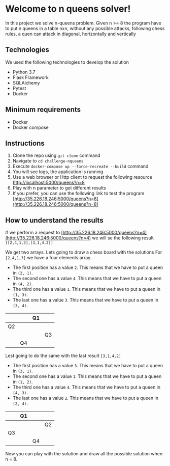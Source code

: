 # Welcome to n queens solver!

In this project we solve n-queens problem. Given n >= 8 the program have to put n queens in a table nxn, without any possible attacks, following chess rules, a quen can attack in diagonal, horizontally and vertically

## Technologies

We used the following technologies to develop the solution
- Python 3.7
- Flask Framework
- SQLAlchemy
- Pytest
- Docker

## Minimum requirements

- Docker
- Docker compose

## Instructions

 1. Clone the repo using `git clone` command
 2. Navigate to `cd challenge-nqueens`
 3. Execute `docker-compose up --force-recreate --build` command
 4. You will see logs, the application is running
 5. Use a web browser or Http client to request the following resource [http://localhost:5000/queens?n=8](http://localhost:5000/queens?n=8)
 6. Play with n parameter to get different results
 7. If you prefer, you can use the following link to test the program [http://35.226.18.246:5000/queens?n=8](http://35.226.18.246:5000/queens?n=8)


## How to understand the results

If we perform a request to [http://35.226.18.246:5000/queens?n=4](http://35.226.18.246:5000/queens?n=4) we will se the following result `[[2,4,1,3],[3,1,4,2]]`

We get two arrays. Lets going to draw a chess board with the solutions
For `[2,4,1,3]` we have a four elements array. 
-  The first position has a value `2`. This means that we have to put a queen in `(2, 1)`.
-  The second one has a value `4`. This means that we have to put a queen in `(4, 2)`.
-  The third one has a value `1`. This means that we have to put a queen in `(1, 3)`.
-  The last one has a value `3`. This means that we have to put a queen in `(3, 4)`.

|  |  | Q1 |  |
|--|--|--|--|
| Q2 |  |  |  |
|  |  |  | Q3 |
|  | Q4 |  |  |

Lest going to do the same with the last result `[3,1,4,2]` 
-  The first position has a value `3`. This means that we have to put a queen in `(3, 1)`.
-  The second one has a value `1`. This means that we have to put a queen in `(1, 2)`.
-  The third one has a value `4`. This means that we have to put a queen in `(4, 3)`.
-  The last one has a value `2`. This means that we have to put a queen in `(2, 4)`.

|  | Q1 |  |  |
|--|--|--|--|
|  |  |  | Q2 |
| Q3 |  |  | |
|  |  | Q4 |  |

Now you can play with the solution and draw all the possible solution when n = 8. 
